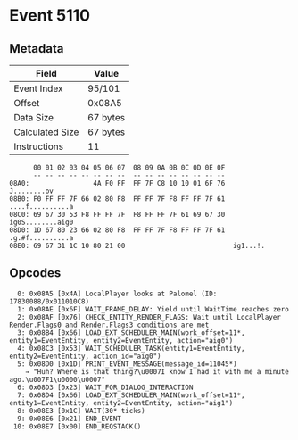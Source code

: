 # Event 5110

## Metadata

| Field           | Value    |
|-----------------|----------|
| Event Index     | 95/101   |
| Offset          | 0x08A5   |
| Data Size       | 67 bytes |
| Calculated Size | 67 bytes |
| Instructions    | 11       |

```
      00 01 02 03 04 05 06 07  08 09 0A 0B 0C 0D 0E 0F
      -- -- -- -- -- -- -- --  -- -- -- -- -- -- -- --
08A0:                4A F0 FF  FF 7F C8 10 10 01 6F 76       J........ov
08B0: F0 FF FF 7F 66 02 80 F8  FF FF 7F F8 FF FF 7F 61  ....f..........a
08C0: 69 67 30 53 F8 FF FF 7F  F8 FF FF 7F 61 69 67 30  ig0S........aig0
08D0: 1D 67 80 23 66 02 80 F8  FF FF 7F F8 FF FF 7F 61  .g.#f..........a
08E0: 69 67 31 1C 10 80 21 00                           ig1...!.        
```

## Opcodes

```
  0: 0x08A5 [0x4A] LocalPlayer looks at Palomel (ID: 17830088/0x011010C8)
  1: 0x08AE [0x6F] WAIT_FRAME_DELAY: Yield until WaitTime reaches zero
  2: 0x08AF [0x76] CHECK_ENTITY_RENDER_FLAGS: Wait until LocalPlayer Render.Flags0 and Render.Flags3 conditions are met
  3: 0x08B4 [0x66] LOAD_EXT_SCHEDULER_MAIN(work_offset=11*, entity1=EventEntity, entity2=EventEntity, action="aig0")
  4: 0x08C3 [0x53] WAIT_SCHEDULER_TASK(entity1=EventEntity, entity2=EventEntity, action_id="aig0")
  5: 0x08D0 [0x1D] PRINT_EVENT_MESSAGE(message_id=11045*)
    → "Huh? Where is that thing?\u0007I know I had it with me a minute ago.\u007F1\u0000\u0007"
  6: 0x08D3 [0x23] WAIT_FOR_DIALOG_INTERACTION
  7: 0x08D4 [0x66] LOAD_EXT_SCHEDULER_MAIN(work_offset=11*, entity1=EventEntity, entity2=EventEntity, action="aig1")
  8: 0x08E3 [0x1C] WAIT(30* ticks)
  9: 0x08E6 [0x21] END_EVENT
 10: 0x08E7 [0x00] END_REQSTACK()
```
